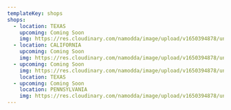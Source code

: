 ```yaml
---
templateKey: shops
shops:
  - location: TEXAS
    upcoming: Coming Soon
    img: https://res.cloudinary.com/namodda/image/upload/v1650394878/unsplash_mEZ3PoFGs_k_vlx1hg.svg
  - location: CALIFORNIA
    upcoming: Coming Soon
    img: https://res.cloudinary.com/namodda/image/upload/v1650394878/unsplash_mEZ3PoFGs_k_vlx1hg.svg
  - upcoming: Coming Soon
    img: https://res.cloudinary.com/namodda/image/upload/v1650394878/unsplash_mEZ3PoFGs_k_vlx1hg.svg
    location: TEXAS
  - upcoming: Coming Soon
    location: PENNSYLVANIA
    img: https://res.cloudinary.com/namodda/image/upload/v1650394878/unsplash_mEZ3PoFGs_k_vlx1hg.svg
---
```

